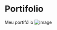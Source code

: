 # Portifolio
Meu portifólio
![image](https://github.com/user-attachments/assets/76df0e4e-4145-47be-b085-45f38fe07715)
